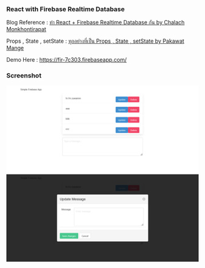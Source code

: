 ### React with Firebase Realtime Database

Blog Reference : [ทำ React + Firebase Realtime Database กัน by Chalach Monkhontirapat](https://medium.com/equinox-blog/%E0%B8%A5%E0%B8%AD%E0%B8%87%E0%B9%83%E0%B8%8A%E0%B9%89-react-firebase-realtime-database-%E0%B8%81%E0%B8%B1%E0%B8%99%E0%B9%80%E0%B8%96%E0%B8%AD%E0%B8%B0-30b134b905a8)

Props , State , setState : [ทุกอย่างที่เป็น Props , State , setState by Pakawat Mange](https://medium.com/@pakawatmange/%E0%B8%97%E0%B8%B8%E0%B8%81%E0%B8%AD%E0%B8%A2%E0%B9%88%E0%B8%B2%E0%B8%87%E0%B8%97%E0%B8%B5%E0%B9%88%E0%B9%80%E0%B8%9B%E0%B9%87%E0%B8%99-props-state-setstate-44819fbc5924)

Demo Here : https://fir-7c303.firebaseapp.com/

### Screenshot
![](/screenshot/firebase-realtime.png)
![](/screenshot/firebase-realtime2.png)